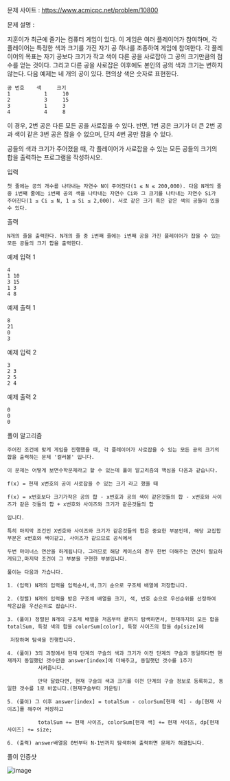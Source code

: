 문제 사이트 : https://www.acmicpc.net/problem/10800

문제 설명 :

지훈이가 최근에 즐기는 컴퓨터 게임이 있다. 이 게임은 여러 플레이어가 참여하며, 각 플레이어는 특정한 색과 크기를 가진 자기 공 하나를 조종하여 게임에 참여한다. 각 플레이어의 목표는 자기 공보다 크기가 작고 색이 다른 공을 사로잡아 그 공의 크기만큼의 점수를 얻는 것이다. 그리고 다른 공을 사로잡은 이후에도 본인의 공의 색과 크기는 변하지 않는다. 다음 예제는 네 개의 공이 있다. 편의상 색은 숫자로 표현한다.

    공 번호	색	  크기
    1	        1	  10
    2	        3	  15
    3	        1	  3
    4	        4	  8
    
이 경우, 2번 공은 다른 모든 공을 사로잡을 수 있다. 반면, 1번 공은 크기가 더 큰 2번 공과 색이 같은 3번 공은 잡을 수 없으며, 단지 4번 공만 잡을 수 있다. 

공들의 색과 크기가 주어졌을 때, 각 플레이어가 사로잡을 수 있는 모든 공들의 크기의 합을 출력하는 프로그램을 작성하시오. 

입력

    첫 줄에는 공의 개수를 나타내는 자연수 N이 주어진다(1 ≤ N ≤ 200,000). 다음 N개의 줄 중 i번째 줄에는 i번째 공의 색을 나타내는 자연수 Ci와 그 크기를 나타내는 자연수 Si가 주어진다(1 ≤ Ci ≤ N, 1 ≤ Si ≤ 2,000). 서로 같은 크기 혹은 같은 색의 공들이 있을 수 있다.

출력

    N개의 줄을 출력한다. N개의 줄 중 i번째 줄에는 i번째 공을 가진 플레이어가 잡을 수 있는 모든 공들의 크기 합을 출력한다.

예제 입력 1 

    4
    1 10
    3 15
    1 3
    4 8

예제 출력 1 

    8
    21
    0
    3

예제 입력 2 

    3
    2 3
    2 5
    2 4

예제 출력 2 

    0
    0
    0
    
풀이 알고리즘 

    주어진 조건에 맞게 게임을 진행했을 때, 각 플레이어가 사로잡을 수 있는 모든 공의 크기의 합을 출력하는 문제 '컬러볼' 입니다.
    
    이 문제는 어떻게 보면수학문제라고 할 수 있는데 풀이 알고리즘의 핵심을 다음과 같습니다.
    
    f(x) = 현재 x번호의 공이 사로잡을 수 있는 크기 라고 했을 때
    
    f(x) = x번호보다 크기가작은 공의 합 - x번호과 공의 색이 같은것들의 합 - x번호와 사이즈가 같은 것들의 합 + x번호와 사이즈와 크기가 같은것들의 합
    
    입니다.
    
    특히 마지막 조건인 X번호와 사이즈와 크기가 같은것들의 합은 중요한 부분인데, 해당 교집합 부분은 x번호와 색이같고, 사이즈가 같으므로 공식에서
    
    두번 마이너스 연산을 하게됩니다. 그러므로 해당 케이스의 경우 한번 더해주는 연산이 필요하게되고,마지막 조건이 그 부분을 구현한 부분입니다.
    
    풀이는 다음과 가습니다.
    
    1. (입력) N개의 입력을 입력순서,색,크기 순으로 구조체 배열에 저장합니다.
    
    2. (정렬) N개의 입력을 받은 구조체 배열을 크기, 색, 번호 순으로 우선순위를 선정하여 작은값을 우선순위로 잡습니다.
    
    3. (풀이) 정렬된 N개의 구조체 배열을 처음부터 끝까지 탐색하면서, 현재까지의 모든 합을 totalSum, 특정 색의 합을 colorSum[color], 특정 사이즈의 합을 dp[size]에
    
     저장하며 탐색을 진행합니다.
     
    4. (풀이) 3의 과정에서 현재 단계의 구슬의 색과 크기가 이전 단계의 구슬과 동일하다면 현재까지 동일했던 갯수만큼 answer[index]에 더해주고, 동일햇던 갯수를 1추가
              시켜줍니다.
              
              만약 달랐다면, 현재 구슬의 색과 크기를 이전 단계의 구슬 정보로 등록하고, 동일한 갯수를 1로 바꿉니다.(현재구슬부터 카운팅)
    
    5. (풀이) 그 이후 answer[index] = totalSum - colorSum[현재 색] - dp[현재 사이즈]를 해주어 저장하고
    
              totalSum += 현재 사이즈, colorSum[현재 색] += 현재 사이즈, dp[현재 사이즈] += size;
              
    6. (출력) answer배열음 0번부터 N-1번까지 탐색하여 출력하면 문제가 해결됩니다.
    
풀이 인증샷 

![image](https://user-images.githubusercontent.com/57944215/217811067-b9214d5c-3923-4149-851b-f37eee59e391.png)

    
